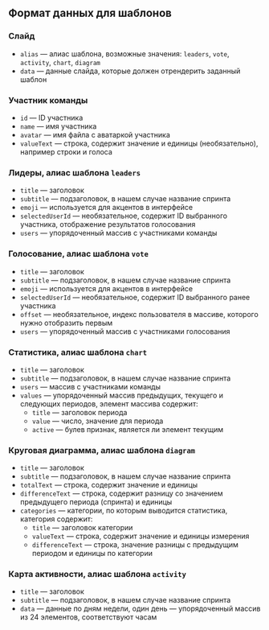 ## Формат данных для шаблонов

### Cлайд
* `alias` — алиас шаблона, возможные значения: `leaders`, `vote`, `activity`, `chart`, `diagram`
* `data` — данные слайда, которые должен отрендерить заданный шаблон

### Участник команды
* `id` — ID участника
* `name` — имя участника
* `avatar` — имя файла с аватаркой участника
* `valueText` — строка, содержит значение и единицы (необязательно), например строки и голоса

### Лидеры, алиас шаблона `leaders`
* `title` — заголовок
* `subtitle` — подзаголовок, в нашем случае название спринта
* `emoji` — используется для акцентов в интерфейсе
* `selectedUserId` — необязательное, содержит ID выбранного участника, отображение результатов голосования
* `users` — упорядоченный массив с участниками команды

### Голосование, алиас шаблона `vote`
* `title` — заголовок
* `subtitle` — подзаголовок, в нашем случае название спринта
* `emoji` — используется для акцентов в интерфейсе
* `selectedUserId` — необязательное, содержит ID выбранного ранее участника
* `offset` — необязательное, индекс пользователя в массиве, которого нужно отобразить первым
* `users` — упорядоченный массив с участниками голосования

### Статистика, алиас шаблона `chart`
* `title` — заголовок
* `subtitle` — подзаголовок, в нашем случае название спринта
* `users` — массив с участниками команды
* `values` — упорядоченный массив предыдущих, текущего и следующих периодов, элемент массива содержит: 
    * `title` — заголовок периода
    * `value` — число, значение для периода
    * `active` — булев признак, является ли элемент текущим

### Круговая диаграмма, алиас шаблона `diagram`
* `title` — заголовок
* `subtitle` — подзаголовок, в нашем случае название спринта
* `totalText` — строка, содержит значение и единицы
* `differenceText` — строка, содержит разницу со значением предыдущего периода (спринта) и единицы
* `categories` — категории, по которым выводится статистика, категория содержит:
    * `title` — заголовок категории
    * `valueText` — строка, содержит значение и единицы измерения
    * `differenceText` — строка, значение разницы с предыдущим периодом и единицы по категории

### Карта активности, алиас шаблона `activity`
* `title` — заголовок
* `subtitle` — подзаголовок, в нашем случае название спринта
* `data` — данные по дням недели, один день — упорядоченный массив из 24 элементов, соответствуют часам
